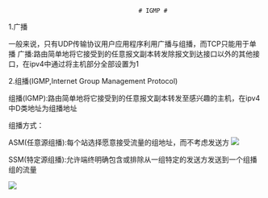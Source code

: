 										# IGMP #


1.广播

一般来说，只有UDP传输协议用户应用程序利用广播与组播，而TCP只能用于单播
广播:路由简单地将它接受到的任意报文副本转发除报文到达接口以外的其他接口，在ipv4中通过将主机部分全部设置为1


2.组播(IGMP,Internet Group Management Protocol)

组播(IGMP):路由简单地将它接受到的任意报文副本转发至感兴趣的主机，在ipv4中D类地址为组播地址

组播方式：

ASM(任意源组播):每个站选择愿意接受流量的组地址，而不考虑发送方
![](http://i.imgur.com/TWVwVRZ.png)

SSM(特定源组播):允许端终明确包含或排除从一组特定的发送方发送到一个组播组的流量

![](http://i.imgur.com/MZhVYHu.png)